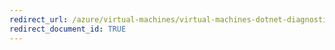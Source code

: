 ```yaml
---
redirect_url: /azure/virtual-machines/virtual-machines-dotnet-diagnostics
redirect_document_id: TRUE
---
```

